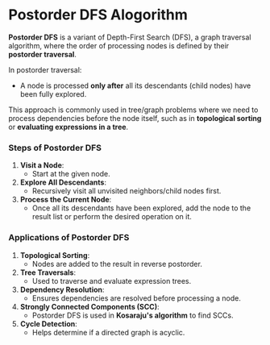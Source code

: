 # Postorder DFS Alogorithm


**Postorder DFS** is a variant of Depth-First Search (DFS), a graph traversal algorithm, where the order of processing nodes is defined by their **postorder traversal**.

In postorder traversal:

* A node is processed **only after** all its descendants (child nodes) have been fully explored.

This approach is commonly used in tree/graph problems where we need to process dependencies before the node itself, such as in **topological sorting** or **evaluating expressions in a tree**.


### **Steps of Postorder DFS**

1. **Visit a Node**:
   * Start at the given node.
2. **Explore All Descendants**:
   * Recursively visit all unvisited neighbors/child nodes first.
3. **Process the Current Node**:
   * Once all its descendants have been explored, add the node to the result list or perform the desired operation on it.


### **Applications of Postorder DFS**

1. **Topological Sorting**:
   * Nodes are added to the result in reverse postorder.
2. **Tree Traversals**:
   * Used to traverse and evaluate expression trees.
3. **Dependency Resolution**:
   * Ensures dependencies are resolved before processing a node.
4. **Strongly Connected Components (SCC)**:
   * Postorder DFS is used in **Kosaraju's algorithm** to find SCCs.
5. **Cycle Detection**:
   * Helps determine if a directed graph is acyclic.
